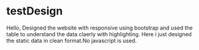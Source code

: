 # testDesign
Hello,
 Designed the website with responsive using bootstrap and used the table to understand the data claerly  with highlighting.
 Here i just designed the static data in clean format.No javascript is used.
 
